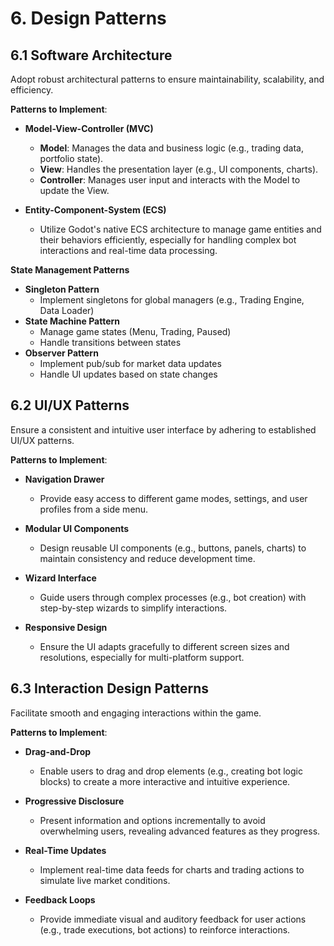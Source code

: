 # 6. Design Patterns

## 6.1 Software Architecture

Adopt robust architectural patterns to ensure maintainability, scalability, and efficiency.

**Patterns to Implement**:

- **Model-View-Controller (MVC)**
  - **Model**: Manages the data and business logic (e.g., trading data, portfolio state).
  - **View**: Handles the presentation layer (e.g., UI components, charts).
  - **Controller**: Manages user input and interacts with the Model to update the View.

- **Entity-Component-System (ECS)**
  - Utilize Godot's native ECS architecture to manage game entities and their behaviors efficiently, especially for handling complex bot interactions and real-time data processing.

**State Management Patterns**
  - **Singleton Pattern**
    - Implement singletons for global managers (e.g., Trading Engine, Data Loader)
  - **State Machine Pattern**
    - Manage game states (Menu, Trading, Paused)
    - Handle transitions between states
  - **Observer Pattern**
    - Implement pub/sub for market data updates
    - Handle UI updates based on state changes
## 6.2 UI/UX Patterns

Ensure a consistent and intuitive user interface by adhering to established UI/UX patterns.

**Patterns to Implement**:

- **Navigation Drawer**
  - Provide easy access to different game modes, settings, and user profiles from a side menu.

- **Modular UI Components**
  - Design reusable UI components (e.g., buttons, panels, charts) to maintain consistency and reduce development time.

- **Wizard Interface**
  - Guide users through complex processes (e.g., bot creation) with step-by-step wizards to simplify interactions.

- **Responsive Design**
  - Ensure the UI adapts gracefully to different screen sizes and resolutions, especially for multi-platform support.

## 6.3 Interaction Design Patterns

Facilitate smooth and engaging interactions within the game.

**Patterns to Implement**:

- **Drag-and-Drop**
  - Enable users to drag and drop elements (e.g., creating bot logic blocks) to create a more interactive and intuitive experience.

- **Progressive Disclosure**
  - Present information and options incrementally to avoid overwhelming users, revealing advanced features as they progress.

- **Real-Time Updates**
  - Implement real-time data feeds for charts and trading actions to simulate live market conditions.

- **Feedback Loops**
  - Provide immediate visual and auditory feedback for user actions (e.g., trade executions, bot actions) to reinforce interactions.
